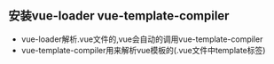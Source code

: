 ## 安装vue-loader   vue-template-compiler
- vue-loader解析.vue文件的,vue会自动的调用vue-template-compiler
- vue-template-compiler用来解析vue模板的(.vue文件中template标签)
